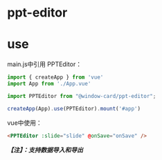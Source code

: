 # ppt-editor

# use
main.js中引用 PPTEditor：
```js
import { createApp } from 'vue'
import App from './App.vue'

import PPTEditor from "@window-card/ppt-editor";

createApp(App).use(PPTEditor).mount('#app')
```
vue中使用：
```html
<PPTEditor :slide="slide" @onSave="onSave" />
```

***【注】：支持数据导入和导出***